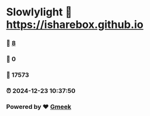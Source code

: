 # Slowlylight :link: https://isharebox.github.io 
### :page_facing_up: [8](https://isharebox.github.io/tag.html) 
### :speech_balloon: 0 
### :hibiscus: 17573 
### :alarm_clock: 2024-12-23 10:37:50 
### Powered by :heart: [Gmeek](https://github.com/Meekdai/Gmeek)
